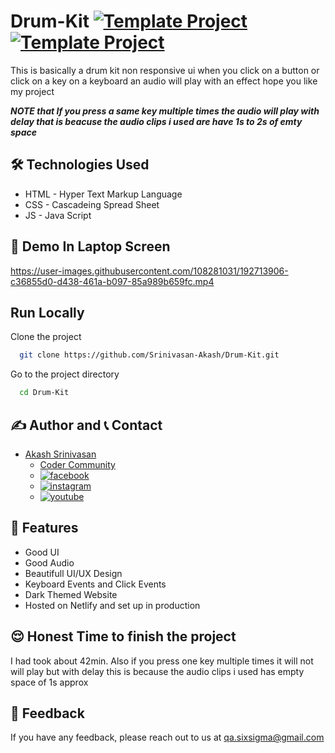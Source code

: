 # Drum-Kit [![Template Project](https://img.shields.io/badge/Web-App-red)](http://www.gnu.org/licenses/agpl-3.0) [![Template Project](https://img.shields.io/badge/Technologies%20-HTML%2FCSS%2FJS-brightgreen)](http://www.gnu.org/licenses/agpl-3.0)

This is basically a drum kit non responsive ui when you click on a button or click on a key on a keyboard an audio will play with an effect hope you like my project

***NOTE that If you press a same key multiple times the audio will play with delay that is beacuse the audio clips i used are have 1s to 2s of emty space***

## 🛠 Technologies Used
  - HTML - Hyper Text Markup Language
  - CSS - Cascadeing Spread Sheet
  - JS - Java Script

## 🚩 Demo In Laptop Screen


https://user-images.githubusercontent.com/108281031/192713906-c36855d0-d438-461a-b097-85a989b659fc.mp4

## Run Locally

Clone the project

```bash
  git clone https://github.com/Srinivasan-Akash/Drum-Kit.git
```

Go to the project directory

```bash
  cd Drum-Kit
```
## ✍️ Author and 📞 Contact
- [Akash Srinivasan](https://www.github.com/octokatherine)
    - [Coder Community](https://web.codercommunity.io/user/62d568cb998d86c8883a2766?tab=posts)
    - [![facebook](https://img.shields.io/badge/Facebook-0A66C2?style=for-the-badge&logo=facebook&logoColor=white)](https://www.facebook.com/profile.php?id=100083429257499)
    - [![instagram](https://img.shields.io/badge/Instagram-0A66C2?style=for-the-badge&logo=instagram&logoColor=white)](https://www.instagram.com/akash_prashanthi/)
    - [![youtube](https://img.shields.io/badge/YouTube-ff0000?style=for-the-badge&logo=youtube&logoColor=white)](https://www.youtube.com/channel/UCAv1QdzDgV6MjA60CRtfkIg)

## 📝 Features

- Good UI
- Good Audio
- Beautifull UI/UX Design
- Keyboard Events and Click Events
- Dark Themed Website
- Hosted on Netlify and set up in production

## 😌 Honest Time to finish the project
I had took about 42min. Also if you press one key multiple times it will not will play but with delay this is because the audio clips i used has empty space of 1s approx

## 👀 Feedback
If you have any feedback, please reach out to us at qa.sixsigma@gmail.com

